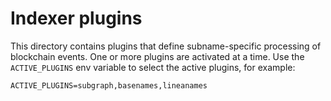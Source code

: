 # Indexer plugins

This directory contains plugins that define subname-specific processing of blockchain events.
One or more plugins are activated at a time. Use the `ACTIVE_PLUGINS` env variable to select the active plugins, for example:

```
ACTIVE_PLUGINS=subgraph,basenames,lineanames
```
